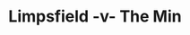 ---
year: "1990"
serialNumber: "0" 
game: "Limpsfield"
title: "Limpsfield -v- The Min"
gameLocation: "Limpsfield"
gameDate: "/1990"
result: ""
resultType: ""
type: "game"
---